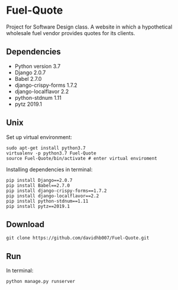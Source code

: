# Fuel-Quote
Project for Software Design class. A website in which a hypothetical wholesale fuel vendor provides quotes for its clients.

## Dependencies
* Python version 3.7
* Django 2.0.7
* Babel 2.7.0
* django-crispy-forms 1.7.2
* django-localflavor 2.2
* python-stdnum 1.11
* pytz 2019.1

## Unix
Set up virtual environment:
```
sudo apt-get install python3.7
virtualenv -p python3.7 Fuel-Quote
source Fuel-Quote/bin/activate # enter virtual enviroment
```
Installing dependencies in terminal:
```
pip install Django==2.0.7
pip install Babel==2.7.0
pip install django-crispy-forms==1.7.2
pip install django-localflavor==2.2
pip install python-stdnum==1.11
pip install pytz==2019.1
```

## Download
```
git clone https://github.com/davidhb007/Fuel-Quote.git
```

## Run
In terminal:
```
python manage.py runserver
```
